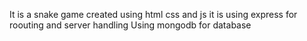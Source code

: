 It is a snake game created using html css and js
it is using express for roouting and server handling 
Using mongodb for database
